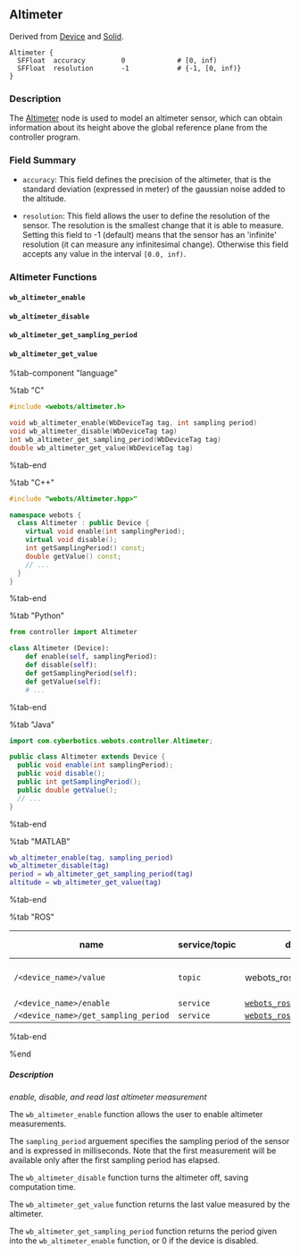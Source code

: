 ## Altimeter

Derived from [Device](device.md) and [Solid](solid.md).

```
Altimeter {
  SFFloat  accuracy         0             # [0, inf)
  SFFloat  resolution       -1            # {-1, [0, inf)}
}
```

### Description

The [Altimeter](#altimeter) node is used to model an altimeter sensor, which can obtain information about its height above the global reference plane from the controller program.

### Field Summary

-  `accuracy`: This field defines the precision of the altimeter, that is the standard deviation (expressed in meter) of the gaussian noise added to the altitude.

- `resolution`: This field allows the user to define the resolution of the sensor. The resolution is the smallest change that it is able to measure.
Setting this field to -1 (default) means that the sensor has an 'infinite' resolution (it can measure any infinitesimal change).
Otherwise this field accepts any value in the interval `[0.0, inf)`.


### Altimeter Functions

#### `wb_altimeter_enable`
#### `wb_altimeter_disable`
#### `wb_altimeter_get_sampling_period`
#### `wb_altimeter_get_value`

%tab-component "language"

%tab "C"

```c
#include <webots/altimeter.h>

void wb_altimeter_enable(WbDeviceTag tag, int sampling period)
void wb_altimeter_disable(WbDeviceTag tag)
int wb_altimeter_get_sampling_period(WbDeviceTag tag)
double wb_altimeter_get_value(WbDeviceTag tag)
```
%tab-end

%tab "C++"

```cpp
#include "webots/Altimeter.hpp>"

namespace webots {
  class Altimeter : public Device {
    virtual void enable(int samplingPeriod);
    virtual void disable();
    int getSamplingPeriod() const;
    double getValue() const;
    // ...
  }
}
```

%tab-end

%tab "Python"

```python
from controller import Altimeter

class Altimeter (Device):
    def enable(self, samplingPeriod):
    def disable(self):
    def getSamplingPeriod(self):
    def getValue(self):
    # ...
```

%tab-end

%tab "Java"

```java
import com.cyberbotics.webots.controller.Altimeter;

public class Altimeter extends Device {
  public void enable(int samplingPeriod);
  public void disable();
  public int getSamplingPeriod();
  public double getValue();
  // ...
}
```

%tab-end

%tab "MATLAB"

```MATLAB
wb_altimeter_enable(tag, sampling_period)
wb_altimeter_disable(tag)
period = wb_altimeter_get_sampling_period(tag)
altitude = wb_altimeter_get_value(tag)
```

%tab-end

%tab "ROS"

| name | service/topic | data type | data type definition |
| --- | --- | --- | --- |
| `/<device_name>/value` | `topic` | webots_ros::Float64stamped | [`Header`](https://docs.ros.org/api/std_msgs/html/msg/Header.html) `header`<br/>`float64 data` |
| `/<device_name>/enable` | `service` | [`webots_ros::set_int`](ros-api.md#common-services) | | 
| `/<device_name>/get_sampling_period` | `service` | [`webots_ros::get_int`](ros-api.md#common-services) | |

%tab-end

%end

##### Description

*enable, disable, and read last altimeter measurement*

The `wb_altimeter_enable` function allows the user to enable altimeter measurements.

The `sampling_period` arguement specifies the sampling period of the sensor and is expressed in milliseconds.
Note that the first measurement will be available only after the first sampling period has elapsed.

The `wb_altimeter_disable` function turns the altimeter off, saving computation time.

The `wb_altimeter_get_value` function returns the last value measured by the altimeter.

The `wb_altimeter_get_sampling_period` function returns the period given into the `wb_altimeter_enable` function, or 0 if the device is disabled.

